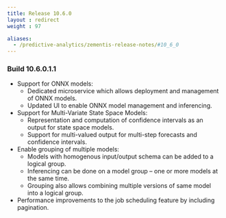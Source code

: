 ```yaml
---
title: Release 10.6.0
layout : redirect
weight : 97

aliases:
  - /predictive-analytics/zementis-release-notes/#10_6_0
---
```


### Build 10.6.0.1.1 

* Support for ONNX models:
  - Dedicated microservice which allows deployment and management of ONNX models.
  - Updated UI to enable ONNX model management and inferencing.
* Support for Multi-Variate State Space Models:
  - Representation and computation of confidence intervals as an output for state space models.
  - Support for multi-valued output for multi-step forecasts and confidence intervals.
* Enable grouping of multiple models:
  - Models with homogenous input/output schema can be added to a logical group.
  - Inferencing can be done on a model group – one or more models at the same time.
  - Grouping also allows combining multiple versions of same model into a logical group.
* Performance improvements to the job scheduling feature by including pagination.
